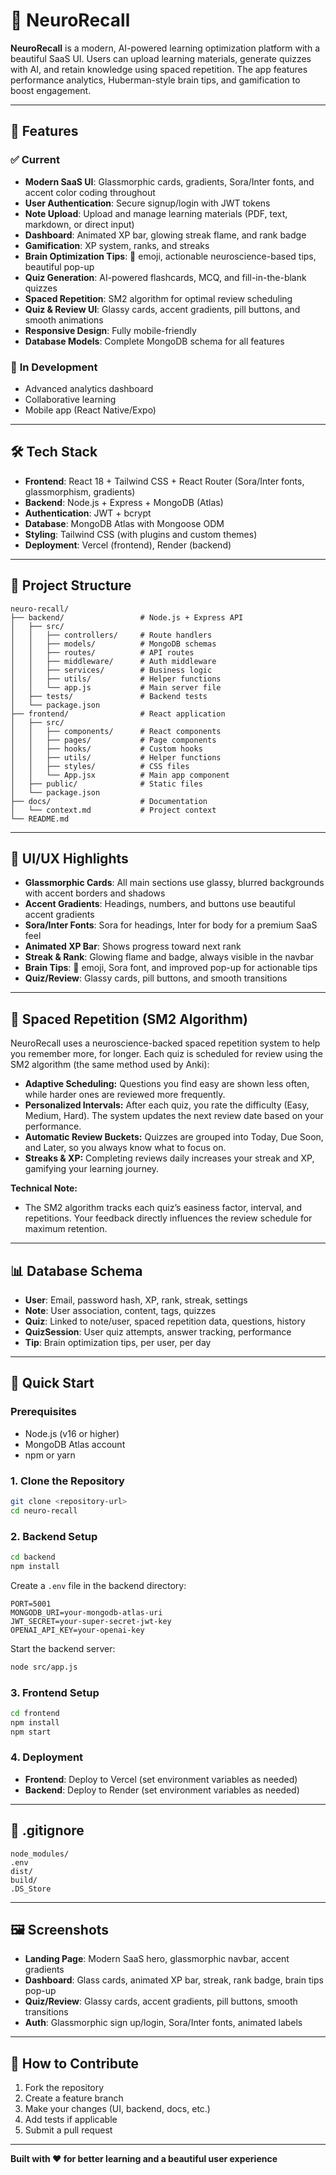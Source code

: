 # 🧠 NeuroRecall

**NeuroRecall** is a modern, AI-powered learning optimization platform with a beautiful SaaS UI. Users can upload learning materials, generate quizzes with AI, and retain knowledge using spaced repetition. The app features performance analytics, Huberman-style brain tips, and gamification to boost engagement.

---

## 🚀 Features

### ✅ **Current**
- **Modern SaaS UI**: Glassmorphic cards, gradients, Sora/Inter fonts, and accent color coding throughout
- **User Authentication**: Secure signup/login with JWT tokens
- **Note Upload**: Upload and manage learning materials (PDF, text, markdown, or direct input)
- **Dashboard**: Animated XP bar, glowing streak flame, and rank badge
- **Gamification**: XP system, ranks, and streaks
- **Brain Optimization Tips**: 🧬 emoji, actionable neuroscience-based tips, beautiful pop-up
- **Quiz Generation**: AI-powered flashcards, MCQ, and fill-in-the-blank quizzes
- **Spaced Repetition**: SM2 algorithm for optimal review scheduling
- **Quiz & Review UI**: Glassy cards, accent gradients, pill buttons, and smooth animations
- **Responsive Design**: Fully mobile-friendly
- **Database Models**: Complete MongoDB schema for all features

### 🚧 **In Development**
- Advanced analytics dashboard
- Collaborative learning
- Mobile app (React Native/Expo)

---

## 🛠️ Tech Stack

- **Frontend**: React 18 + Tailwind CSS + React Router (Sora/Inter fonts, glassmorphism, gradients)
- **Backend**: Node.js + Express + MongoDB (Atlas)
- **Authentication**: JWT + bcrypt
- **Database**: MongoDB Atlas with Mongoose ODM
- **Styling**: Tailwind CSS (with plugins and custom themes)
- **Deployment**: Vercel (frontend), Render (backend)

---

## 📁 Project Structure

```
neuro-recall/
├── backend/                 # Node.js + Express API
│   ├── src/
│   │   ├── controllers/     # Route handlers
│   │   ├── models/          # MongoDB schemas
│   │   ├── routes/          # API routes
│   │   ├── middleware/      # Auth middleware
│   │   ├── services/        # Business logic
│   │   ├── utils/           # Helper functions
│   │   └── app.js           # Main server file
│   ├── tests/               # Backend tests
│   └── package.json
├── frontend/                # React application
│   ├── src/
│   │   ├── components/      # React components
│   │   ├── pages/           # Page components
│   │   ├── hooks/           # Custom hooks
│   │   ├── utils/           # Helper functions
│   │   ├── styles/          # CSS files
│   │   └── App.jsx          # Main app component
│   ├── public/              # Static files
│   └── package.json
├── docs/                    # Documentation
│   └── context.md           # Project context
└── README.md
```

---

## 🧠 UI/UX Highlights
- **Glassmorphic Cards**: All main sections use glassy, blurred backgrounds with accent borders and shadows
- **Accent Gradients**: Headings, numbers, and buttons use beautiful accent gradients
- **Sora/Inter Fonts**: Sora for headings, Inter for body for a premium SaaS feel
- **Animated XP Bar**: Shows progress toward next rank
- **Streak & Rank**: Glowing flame and badge, always visible in the navbar
- **Brain Tips**: 🧬 emoji, Sora font, and improved pop-up for actionable tips
- **Quiz/Review**: Glassy cards, pill buttons, and smooth transitions

---

## 🔁 Spaced Repetition (SM2 Algorithm)

NeuroRecall uses a neuroscience-backed spaced repetition system to help you remember more, for longer. Each quiz is scheduled for review using the SM2 algorithm (the same method used by Anki):

- **Adaptive Scheduling:** Questions you find easy are shown less often, while harder ones are reviewed more frequently.
- **Personalized Intervals:** After each quiz, you rate the difficulty (Easy, Medium, Hard). The system updates the next review date based on your performance.
- **Automatic Review Buckets:** Quizzes are grouped into Today, Due Soon, and Later, so you always know what to focus on.
- **Streaks & XP:** Completing reviews daily increases your streak and XP, gamifying your learning journey.

**Technical Note:**
- The SM2 algorithm tracks each quiz’s easiness factor, interval, and repetitions. Your feedback directly influences the review schedule for maximum retention.

---

## 📊 Database Schema
- **User**: Email, password hash, XP, rank, streak, settings
- **Note**: User association, content, tags, quizzes
- **Quiz**: Linked to note/user, spaced repetition data, questions, history
- **QuizSession**: User quiz attempts, answer tracking, performance
- **Tip**: Brain optimization tips, per user, per day

---

## 🚀 Quick Start

### Prerequisites
- Node.js (v16 or higher)
- MongoDB Atlas account
- npm or yarn

### 1. Clone the Repository
```bash
git clone <repository-url>
cd neuro-recall
```

### 2. Backend Setup
```bash
cd backend
npm install
```
Create a `.env` file in the backend directory:
```
PORT=5001
MONGODB_URI=your-mongodb-atlas-uri
JWT_SECRET=your-super-secret-jwt-key
OPENAI_API_KEY=your-openai-key
```
Start the backend server:
```bash
node src/app.js
```

### 3. Frontend Setup
```bash
cd frontend
npm install
npm start
```

### 4. Deployment
- **Frontend**: Deploy to Vercel (set environment variables as needed)
- **Backend**: Deploy to Render (set environment variables as needed)

---

## 📝 .gitignore
```
node_modules/
.env
dist/
build/
.DS_Store
```

---

## 🖼️ Screenshots
- **Landing Page**: Modern SaaS hero, glassmorphic navbar, accent gradients
- **Dashboard**: Glass cards, animated XP bar, streak, rank badge, brain tips pop-up
- **Quiz/Review**: Glassy cards, accent gradients, pill buttons, smooth transitions
- **Auth**: Glassmorphic sign up/login, Sora/Inter fonts, animated labels

---

## 🤝 How to Contribute
1. Fork the repository
2. Create a feature branch
3. Make your changes (UI, backend, docs, etc.)
4. Add tests if applicable
5. Submit a pull request

---

**Built with ❤️ for better learning and a beautiful user experience**
